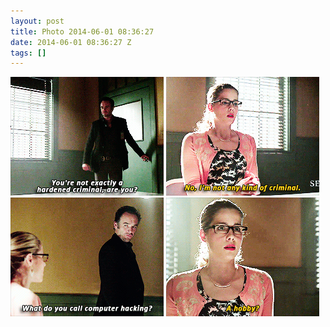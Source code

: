 ```yaml
---
layout: post
title: Photo 2014-06-01 08:36:27
date: 2014-06-01 08:36:27 Z
tags: []
---
```

![](/media/2014/06/87475465290_0.gif)
![](/media/2014/06/87475465290_1.gif)
![](/media/2014/06/87475465290_2.gif)
![](/media/2014/06/87475465290_3.gif)
